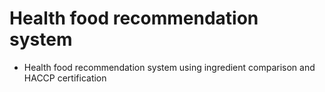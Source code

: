 Health food recommendation system
========================================
 - Health food recommendation system using ingredient comparison and HACCP certification
